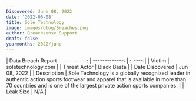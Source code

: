 ```yaml
---
Discovered: June 08, 2022
date: '2022-06-08'
title: Sole Technology
image: images/blog/Breaches.png
author: Breachsense Support
draft: false
yearmonths: 2022/june
---
```



| Data Breach Report
------------:   |:-------------:    | :-----:|
| Victim    | soletechnology.com      | 
| Threat Actor    | Black Basta      | 
| Date Discovered    | Jun 08, 2022      | 
| Description    | Sole Technology is a globally recognized leader in authentic action sports footwear and apparel that is available in more than 70 countries and is one of the largest private action sports companies.       | 
| Leak Size    | N/A      | 

